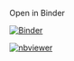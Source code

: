 Open in Binder

[![Binder](https://mybinder.org/badge_logo.svg)](https://mybinder.org/v2/gh/dasdristanta13/NLP_work/HEAD?labpath=Resume_Analysis%2FResume_Analysis_With_Spacy.ipynb)

[![nbviewer](https://raw.githubusercontent.com/jupyter/design/master/logos/Badges/nbviewer_badge.svg)](https://nbviewer.org/github/dasdristanta13/NLP_work/blob/main/Resume_Analysis/Resume_Analysis_With_Spacy.ipynb)
